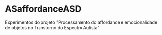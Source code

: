 # ASaffordanceASD
Experimentos do projeto "Processamento do affordance e emocionalidade de objetos no Transtorno do Espectro Autista"
